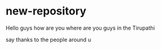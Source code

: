 # new-repository

Hello guys 
how are you
where are you guys in the Tirupathi




say thanks to the people around u

